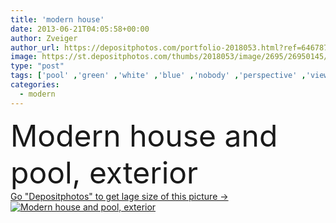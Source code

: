```yaml
---
title: 'modern house'
date: 2013-06-21T04:05:58+00:00
author: Zveiger
author_url: https://depositphotos.com/portfolio-2018053.html?ref=64678756
image: https://st.depositphotos.com/thumbs/2018053/image/2695/26950145/api_thumb_450.jpg?forcejpeg=true
type: "post"
tags: ['pool' ,'green' ,'white' ,'blue' ,'nobody' ,'perspective' ,'view' ,'design' ,'luxury' ,'sky' ,'beautiful' ,'bright' ,'empty' ,'new' ,'summer' ,'lawn' ,'outdoors' ,'fresh' ,'outdoor' ,'garden' ,'water' ,'board' ,'modern' ,'trees' ,'architecture' ,'exterior' ,'facade' ,'house' ,'wall' ,'window' ,'home' ,'clear' ,'mansion' ,'property' ,'cement' ,'outside' ,'concrete' ,'housing' ,'swimming' ,'villa' ,'veranda' ,'swimmingpool' ,'and' ,'minimal' ,'swimming pool' ,'Haus' ]
categories: 
  - modern
---
```

<div aling="center">
            <font size="60"> Modern house and pool, exterior</font>   
</div>
<div>
    <a href='https://st.depositphotos.com/thumbs/2018053/image/2695/26950145/api_thumb_450.jpg?forcejpeg=true?ref=64678756' target=_blank > Go "Depositphotos" to get lage size of this picture ->
        <img href='https://st.depositphotos.com/thumbs/2018053/image/2695/26950145/api_thumb_450.jpg?forcejpeg=true?ref=64678756' src='https://st.depositphotos.com/2018053/2695/i/950/depositphotos_26950145-stock-photo-modern-house.jpg?forcejpeg=true' alt='Modern house and pool, exterior' >
    </a>
</div>
